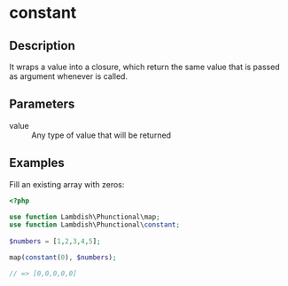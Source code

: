 # constant

## Description

It wraps a value into a closure, which return the same value that is passed as argument whenever is called.

## Parameters

<dl>
  <dt>value</dt>
  <dd>Any type of value that will be returned</dd>
</dl>

## Examples

Fill an existing array with zeros:

```php
<?php

use function Lambdish\Phunctional\map;
use function Lambdish\Phunctional\constant;
 
$numbers = [1,2,3,4,5];

map(constant(0), $numbers);

// => [0,0,0,0,0]
```
